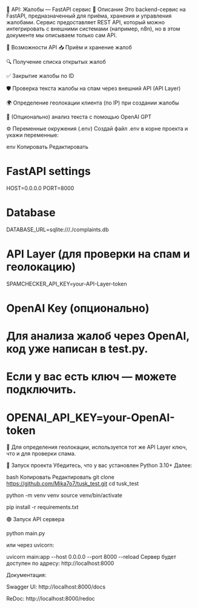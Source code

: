 🐍 API: Жалобы — FastAPI сервис
📌 Описание
Это backend-сервис на FastAPI, предназначенный для приёма, хранения и управления жалобами.
Сервис предоставляет REST API, который можно интегрировать с внешними системами (например, n8n), но в этом документе мы описываем только сам API.

📂 Возможности API
📥 Приём и хранение жалоб

🔍 Получение списка открытых жалоб

✅ Закрытие жалобы по ID

🛡 Проверка текста жалобы на спам через внешний API (API Layer)

🌍 Определение геолокации клиента (по IP) при создании жалобы

🤖 (Опционально) анализ текста с помощью OpenAI GPT

⚙️ Переменные окружения (.env)
Создай файл .env в корне проекта и укажи переменные:

env
Копировать
Редактировать
# FastAPI settings
HOST=0.0.0.0
PORT=8000

# Database
DATABASE_URL=sqlite:///./complaints.db

# API Layer (для проверки на спам и геолокацию)
SPAMCHECKER_API_KEY=your-API-Layer-token

# OpenAI Key (опционально)
# Для анализа жалоб через OpenAI, код уже написан в test.py.
# Если у вас есть ключ — можете подключить.
# OPENAI_API_KEY=your-OpenAI-token
🔹 Для определения геолокации, используется тот же API Layer ключ, что и для проверки спама.

🚀 Запуск проекта
Убедитесь, что у вас установлен Python 3.10+
Далее:

bash
Копировать
Редактировать
git clone https://github.com/Mika7o7/tusk_test.git
cd tusk_test

python -m venv venv
source venv/bin/activate

pip install -r requirements.txt


🟢 Запуск API сервера

python main.py

или через uvicorn:


uvicorn main:app --host 0.0.0.0 --port 8000 --reload
Сервер будет доступен по адресу:
http://localhost:8000

Документация:

Swagger UI: http://localhost:8000/docs

ReDoc: http://localhost:8000/redoc
